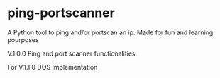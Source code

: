 # ping-portscanner
A Python tool to ping and/or portscan an ip. Made for fun and learning pourposes

V.1.0.0
Ping and port scanner functionalities. 

For V.1.1.0
DOS Implementation
